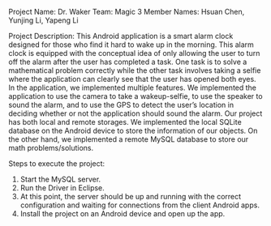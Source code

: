 Project Name: Dr. Waker
Team: Magic 3
Member Names: Hsuan Chen, Yunjing Li, Yapeng Li


Project Description:
This Android application is a smart alarm clock designed for those who find it hard to wake up in the morning.
This alarm clock is equipped with the conceptual idea of only allowing the user to turn off the alarm after the user has completed a task. One task is to solve a mathematical problem correctly while the other task involves taking a selfie where the application can clearly see that the user has opened both eyes.
In the application, we implemented multiple features. We implemented the application to use the camera to take a wakeup-selfie, to use the speaker to sound the alarm, and to use the GPS to detect the user’s location in deciding whether or not the application should sound the alarm.
Our project has both local and remote storages. We implemented the local SQLite database on the Android device to store the information of our objects. On the other hand, we implemented a remote MySQL database to store our math problems/solutions.


Steps to execute the project:
1. Start the MySQL server.
2. Run the Driver in Eclipse.
3. At this point, the server should be up and running with the correct configuration and waiting for connections from the client Android apps.
4. Install the project on an Android device and open up the app.